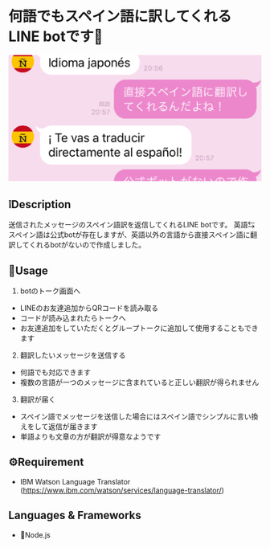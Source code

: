 # 何語でもスペイン語に訳してくれるLINE botです:dizzy:
![esbot](https://github.com/tiyk-a/images/blob/master/lbot.png "image")


## :grey_exclamation:Description
送信されたメッセージのスペイン語訳を返信してくれるLINE botです。
英語⇆スペイン語は公式botが存在しますが、英語以外の言語から直接スペイン語に翻訳してくれるbotがないので作成しました。

## :speech_balloon:Usage
1. botのトーク画面へ
- LINEのお友達追加からQRコードを読み取る
- コードが読み込まれたらトークへ
- お友達追加をしていただくとグループトークに追加して使用することもできます

2. 翻訳したいメッセージを送信する
- 何語でも対応できます
- 複数の言語が一つのメッセージに含まれていると正しい翻訳が得られません

3. 翻訳が届く


- スペイン語でメッセージを送信した場合にはスペイン語でシンプルに言い換えをして返信が届きます
- 単語よりも文章の方が翻訳が得意なようです

## :gear:Requirement
- IBM Watson Language Translator (https://www.ibm.com/watson/services/language-translator/)

## Languages & Frameworks
- :page_with_curl:Node.js
